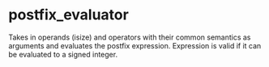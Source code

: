 # postfix_evaluator
Takes in operands (isize) and operators with their common semantics as arguments and evaluates the postfix expression. 
Expression is valid if it can be evaluated to a signed integer.
